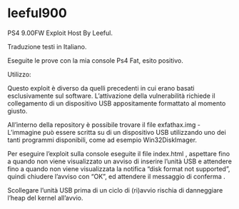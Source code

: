 # leeful900
PS4 9.00FW Exploit Host By Leeful.

Traduzione testi in Italiano.

Eseguite le prove con la mia console Ps4 Fat, esito positivo.

Utilizzo:


Questo exploit è diverso da quelli precedenti in cui erano basati esclusivamente sul software. L’attivazione della vulnerabilità richiede il collegamento di un dispositivo USB appositamente formattato al momento giusto.

All’interno della repository è possibile trovare il file exfathax.img - L’immagine può essere scritta su di un dispositivo USB utilizzando uno dei tanti programmi disponibili, come ad esempio Win32DiskImager.

Per eseguire  l’exploit sulla console eseguite il file index.html , aspettare fino a quando non viene visualizzato un avviso di inserire l’unità USB e attendere fino a quando non viene visualizzata la notifica “disk format not supported”, quindi chiudere l’avviso con “OK”, ed attendere il messaggio di conferma .

Scollegare l’unità USB prima di un ciclo di (ri)avvio rischia di danneggiare l’heap del kernel all’avvio.


